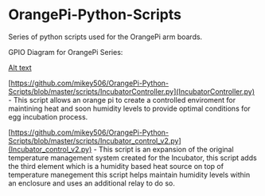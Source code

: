 # OrangePi-Python-Scripts
Series of python scripts used for the OrangePi arm boards.

GPIO Diagram for OrangePi Series:

[Alt text](http://www.cnx-software.com/wp-content/uploads/2015/09/Orange_Pi_2_GPIO_Pinout.png "GPIO Info")

[https://github.com/mikey506/OrangePi-Python-Scripts/blob/master/scripts/IncubatorController.py](IncubatorController.py) - This script allows an orange pi to create a controlled enviroment for maintining heat and soon humidity levels to provide optimal conditions for egg incubation process.

[https://github.com/mikey506/OrangePi-Python-Scripts/blob/master/scripts/Incubator_control_v2.py](Incubator_control_v2.py) - This script is an expansion of the original temperature management system created for the Incubator, this script adds the third element which is a humidity based heat source on top of temperature manegement this script helps maintain humidity levels within an enclosure and uses an additional relay to do so.



